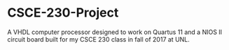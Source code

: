 # CSCE-230-Project
A VHDL computer processor designed to work on Quartus 11 and a NIOS II circuit board built for my CSCE 230 class in fall of 2017 at UNL.
